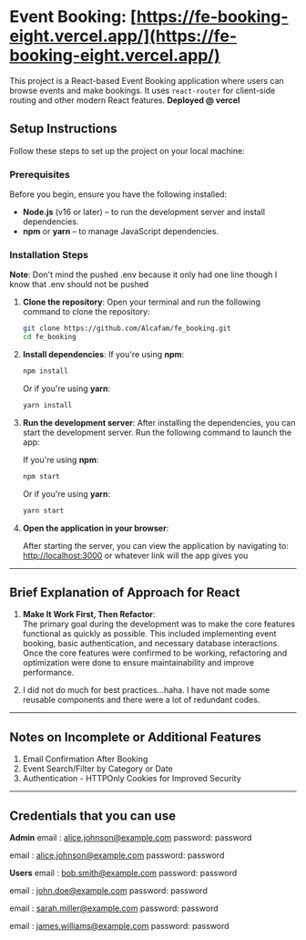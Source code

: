 # Event Booking: [https://fe-booking-eight.vercel.app/](https://fe-booking-eight.vercel.app/)

This project is a React-based Event Booking application where users can browse events and make bookings. It uses `react-router` for client-side routing and other modern React features.
**Deployed @ vercel**

## Setup Instructions

Follow these steps to set up the project on your local machine:

### Prerequisites

Before you begin, ensure you have the following installed:

- **Node.js** (v16 or later) – to run the development server and install dependencies.
- **npm** or **yarn** – to manage JavaScript dependencies.

### Installation Steps

**Note**: Don't mind the pushed .env because it only had one line though I know that .env should not be pushed
1. **Clone the repository**:
   Open your terminal and run the following command to clone the repository:
   ```bash
   git clone https://github.com/Alcafam/fe_booking.git
   cd fe_booking
   ```

2. **Install dependencies**:
   If you're using **npm**:
   ```bash
   npm install
   ```

   Or if you're using **yarn**:
   ```bash
   yarn install
   ```

3. **Run the development server**:
   After installing the dependencies, you can start the development server. Run the following command to launch the app:

   If you're using **npm**:
   ```bash
   npm start
   ```

   Or if you're using **yarn**:
   ```bash
   yarn start
   ```
   
4. **Open the application in your browser**:

   After starting the server, you can view the application by navigating to:
   [http://localhost:3000](http://localhost:3000) or whatever link will the app gives you
---

## Brief Explanation of Approach for React

1. **Make It Work First, Then Refactor**:  
   The primary goal during the development was to make the core features functional as quickly as possible. This included implementing event booking, basic authentication, and necessary database interactions. Once the core features were confirmed to be working, refactoring and optimization were done to ensure maintainability and improve performance.

2. I did not do much for best practices...haha. I have not made some reusable components and there were a lot of redundant codes.

---

## Notes on Incomplete or Additional Features

1. Email Confirmation After Booking  
2. Event Search/Filter by Category or Date  
3. Authentication - HTTPOnly Cookies for Improved Security  

---


## Credentials that you can use
**Admin**
email : alice.johnson@example.com
password: password

email : alice.johnson@example.com
password: password

**Users**
email : bob.smith@example.com
password: password

email : john.doe@example.com
password: password

email : sarah.miller@example.com
password: password

email : james.williams@example.com
password: password

